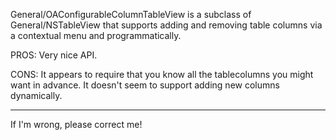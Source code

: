 

General/OAConfigurableColumnTableView is a subclass of General/NSTableView that supports adding and removing table columns via a contextual menu and programmatically. 

PROS: Very nice API. 

CONS: It appears to require that you know all the tablecolumns you might want in advance. It doesn't seem to support adding new columns dynamically.

----

If I'm wrong, please correct me!